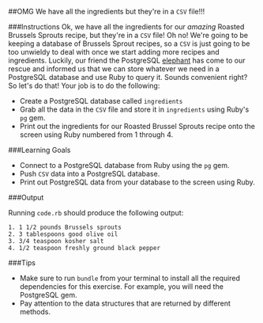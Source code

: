##OMG We have all the ingredients but they're in a `CSV` file!!!

###Instructions
Ok, we have all the ingredients for our *amazing* Roasted Brussels Sprouts recipe, but they're in a `CSV` file! Oh no! We're going to be keeping a database of Brussels Sprout recipes, so a `CSV` is just going to be too unwieldy to deal with once we start adding more recipes and ingredients. Luckily, our friend the PostgreSQL [elephant](http://postgresapp.com/) has come to our rescue and informed us that we can store whatever we need in a PostgreSQL database and use Ruby to query it. Sounds convenient right? So let's do that! Your job is to do the following:

* Create a PostgreSQL database called `ingredients`
* Grab all the data in the `CSV` file and store it in `ingredients` using Ruby's `pg` gem.
* Print out the ingredients for our Roasted Brussel Sprouts recipe onto the screen using Ruby numbered from 1 through 4.

###Learning Goals
* Connect to a PostgreSQL database from Ruby using the `pg` gem.
* Push `CSV` data into a PostgreSQL database.
* Print out PostgreSQL data from your database to the screen using Ruby.

###Output

Running `code.rb` should produce the following output:

```
1. 1 1/2 pounds Brussels sprouts
2. 3 tablespoons good olive oil
3. 3/4 teaspoon kosher salt
4. 1/2 teaspoon freshly ground black pepper
```
###Tips
* Make sure to run `bundle` from your terminal to install all the required dependencies for this exercise. For example, you will need the PostgreSQL gem.
* Pay attention to the data structures that are returned by different methods.
